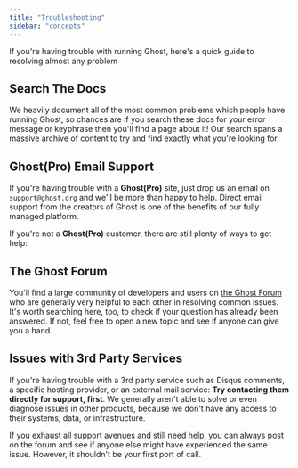```yaml
---
title: "Troubleshooting"
sidebar: "concepts"
---
```


If you're having trouble with running Ghost, here's a quick guide to resolving almost any problem


## Search The Docs

We heavily document all of the most common problems which people have running Ghost, so chances are if you search these docs for your error message or keyphrase then you'll find a page about it! Our search spans a massive archive of content to try and find exactly what you're looking for.


## Ghost(Pro) Email Support

If you're having trouble with a **Ghost(Pro)** site, just drop us an email on `support@ghost.org` and we'll be more than happy to help. Direct email support from the creators of Ghost is one of the benefits of our fully managed platform.

If you're not a **Ghost(Pro)** customer, there are still plenty of ways to get help:


## The Ghost Forum

You'll find a large community of developers and users on [the Ghost Forum](https://forum.ghost.org) who are generally very helpful to each other in resolving common issues. It's worth searching here, too, to check if your question has already been answered. If not, feel free to open a new topic and see if anyone can give you a hand.


## Issues with 3rd Party Services

If you're having trouble with a 3rd party service such as Disqus comments, a specific hosting provider, or an external mail service: **Try contacting them directly for support, first**. We generally aren't able to solve or even diagnose issues in other products, because we don't have any access to their systems, data, or infrastructure.

If you exhaust all support avenues and still need help, you can always post on the forum and see if anyone else might have experienced the same issue. However, it shouldn't be your first port of call. 

